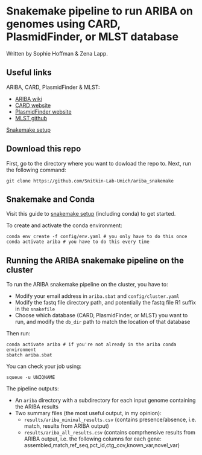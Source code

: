 # Snakemake pipeline to run ARIBA on genomes using CARD, PlasmidFinder, or MLST database

Written by Sophie Hoffman & Zena Lapp.

## Useful links

ARIBA, CARD, PlasmidFinder & MLST:
- [ARIBA wiki](https://github.com/sanger-pathogens/ariba/wiki)
- [CARD website](https://card.mcmaster.ca/) 
- [PlasmidFinder website](https://cge.cbs.dtu.dk//services/PlasmidFinder/instructions.php)
- [MLST github](https://github.com/sanger-pathogens/ariba/wiki/MLST-calling-with-ARIBA)

[Snakemake setup](https://github.com/Snitkin-Lab-Umich/Snakemake_setup)

## Download this repo

First, go to the directory where you want to dowload the repo to. Next, run the following command:
```
git clone https://github.com/Snitkin-Lab-Umich/ariba_snakemake
```

## Snakemake and Conda

Visit this guide to [snakemake setup](https://github.com/Snitkin-Lab-Umich/Snakemake_setup) (including conda) to get started. 

To create and activate the conda environment:
```
conda env create -f config/env.yaml # you only have to do this once
conda activate ariba # you have to do this every time 
```

## Running the ARIBA snakemake pipeline on the cluster

To run the ARIBA snakemake pipeline on the cluster, you have to:
- Modify your email address in `ariba.sbat` and `config/cluster.yaml`
- Modify the fastq file directory path, and potentially the fastq file R1 suffix in the `snakefile`
- Choose which database (CARD, PlasmidFinder, or MLST) you want to run, and modify the `db_dir` path to match the location of that database

Then run:
```
conda activate ariba # if you're not already in the ariba conda environment
sbatch ariba.sbat
```

You can check your job using:
```
squeue -u UNIQNAME
```

The pipeline outputs:
- An `ariba` directory with a subdirectory for each input genome containing the ARIBA results
- Two summary files (the most useful output, in my opinion):
  - `results/ariba_minimal_results.csv` (contains presence/absence, i.e. match,  results from ARIBA output)
  - `results/ariba_all_results.csv` (contains comprhensive results from  ARIBA output, i.e. the following columns for each gene: assembled,match,ref_seq,pct_id,ctg_cov,known_var,novel_var)
